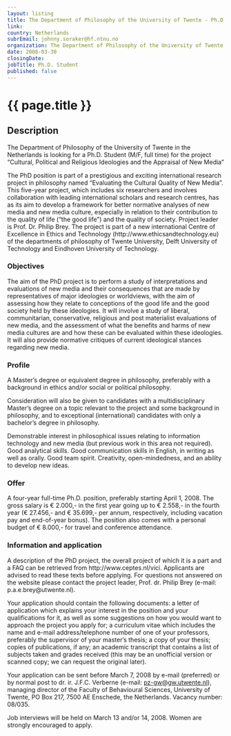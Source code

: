 ```yaml
---
layout: listing
title: The Department of Philosophy of the University of Twente - Ph.D. Student
link:
country: Netherlands
subrEmail: johnny.soraker@hf.ntnu.no
organization: The Department of Philosophy of the University of Twente 
date: 2008-03-30
closingDate: 
jobTitle: Ph.D. Student
published: false
---
```



# {{ page.title }}

## Description





<p>The Department of Philosophy of the University of Twente in the
Netherlands is looking for a
Ph.D. Student (M/F, full time)
for the project “Cultural, Political and Religious Ideologies and the
Appraisal of New Media”
</p>
<p>
The PhD position is part of a prestigious and exciting international
research project in philosophy named “Evaluating the Cultural Quality of
New Media”. This five-year project, which includes six researchers and
involves collaboration with leading international scholars and research
centres, has as its aim to develop a framework for better normative
analyses of new media and new media culture, especially in relation to
their contribution to the quality of life (“the good life”) and the
quality of society. Project leader is Prof. Dr. Philip Brey. The project
is part of a new international Centre of Excellence in Ethics and
Technology (http://www.ethicsandtechnology.eu) of the departments of
philosophy of Twente University, Delft University of Technology and
Eindhoven University of Technology.
</p>
<p>
<h3>Objectives</h3>
The aim of the PhD project is to perform a study of interpretations and
evaluations of new media and their consequences that are made by
representatives of major ideologies or worldviews, with the aim of
assessing how they relate to conceptions of the good life and the good
society held by these ideologies.  It will involve a study of liberal,
communitarian, conservative, religious and post materialist evaluations
of new media, and the assessment of what the benefits and harms of new
media cultures are and how these can be evaluated within these
ideologies.  It will also provide normative critiques of current
ideological stances regarding new media.
</p>
<p>

<h3>Profile</h3>
A Master’s degree or equivalent degree in philosophy, preferably with a
background in ethics and/or social or political philosophy.
</p>
<p>

Consideration will also be given to candidates with a multidisciplinary
Master’s degree on a topic relevant to the project and some background
in philosophy, and to exceptional (international) candidates with only a
bachelor’s degree in philosophy.
</p>
<p>

Demonstrable interest in philosophical issues relating to information
technology and new media (but previous work in this area not required).
Good analytical skills. Good communication skills in English, in writing
as well as orally. Good team spirit.  Creativity, open-mindedness, and
an ability to develop new ideas.
</p>
<p>

<h3>Offer</h3>
A four-year full-time Ph.D. position, preferably starting April 1, 2008.
The gross salary is € 2.000,- in the first year going up to € 2.558,- in
the fourth year (€ 27.456,- and € 35.699,- per annum, respectively,
including vacation pay and end-of-year bonus). The position also comes
with a personal budget of € 8.000,- for travel and conference attendance.
</p>
<p>

<h3>Information and application</h3>
A description of the PhD project, the overall project of which it is a
part and a FAQ can be retrieved from http://www.ceptes.nl/vici.
Applicants are advised to read these texts before applying. For
questions not answered on the website please contact the project leader,
Prof. dr. Philip Brey (e-mail: p.a.e.brey@utwente.nl).
</p>
<p>

Your application should contain the following documents: a letter of
application which explains your interest in the position and your
qualifications for it, as well as some suggestions on how you would want
to approach the project you apply for; a curriculum vitae which includes
the name and e-mail address/telephone number of one of your professors,
preferably the supervisor of your master’s thesis; a copy of your
thesis; copies of publications, if any; an academic transcript that
contains a list of subjects taken and grades received (this may be an
unofficial version or scanned copy; we can request the original later).
</p>
<p>

Your application can be sent before March 7, 2008 by e-mail (preferred)
or by normal post to dr. ir. J.F.C. Verberne (e-mail:
pz-gw@gw.utwente.nl), managing director of the Faculty of Behavioural
Sciences, University of Twente, PO Box 217, 7500 AE Enschede, the
Netherlands. Vacancy number: 08/035.
</p>
<p>

Job interviews will be held on March 13 and/or 14, 2008. Women are
strongly encouraged to apply.
</p>


